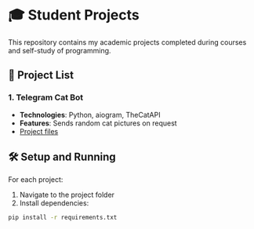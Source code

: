 # 🎓 Student Projects

This repository contains my academic projects completed during courses and self-study of programming.

## 📂 Project List

### 1. Telegram Cat Bot
- **Technologies**: Python, aiogram, TheCatAPI
- **Features**: Sends random cat pictures on request
- [Project files](/CATBOT)

## 🛠 Setup and Running

For each project:
1. Navigate to the project folder
2. Install dependencies:
```bash
pip install -r requirements.txt
